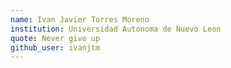 ```yaml
---
name: Ivan Javier Torres Moreno
institution: Universidad Autonoma de Nuevo Leon
quote: Never give up
github_user: ivanjtm
---
```

